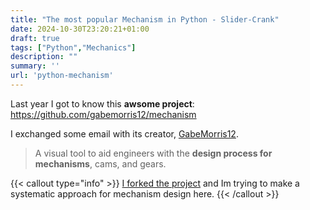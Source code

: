 ```yaml
---
title: "The most popular Mechanism in Python - Slider-Crank"
date: 2024-10-30T23:20:21+01:00
draft: true
tags: ["Python","Mechanics"]
description: ""
summary: ''
url: 'python-mechanism'
---
```


Last year I got to know this **awsome project**: <https://github.com/gabemorris12/mechanism>

I exchanged some email with its creator, [GabeMorris12](https://github.com/gabemorris12).

> A visual tool to aid engineers with the **design process for mechanisms**, cams, and gears.

{{< callout type="info" >}}
[I forked the project](https://github.com/JAlcocerT/mechanism) and Im trying to make a systematic approach for mechanism design here.
{{< /callout >}}

